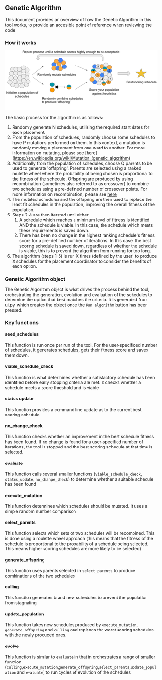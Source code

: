## Genetic Algorithm
This document provides an overview of how the Genetic Algorithm in this tool works, to provide an accesible point of reference when reviewing the code

### How it works
![Genetic Algorithm Diagram](genetic_algorithm_diagram.png)

The basic process for the algorithm is as follows:
1. Randomly generate N schedules, utilising the required start dates for 
   each placement.
2. From the population of schedules, randomly choose some schedules to have 
   P mutations performed on them. In this context, a mutation is randomly 
   moving a placement from one ward to another. For more information on mutating, please see [here](https://en.wikipedia.org/wiki/Mutation_(genetic_algorithm)
3. Additionally from the population of schedules, choose Q parents to be used
   to generate 'offspring'. Parents are selected using a ranked roulette wheel
   where the probability of being chosen is proportional to the fitness of the
   schedule. Offspring are produced by using recombination (sometimes also 
   referred to as crossover) to combine two schedules using a pre-defined
   number of crossover points. For more information on recombination, please see [here](https://en.wikipedia.org/wiki/Crossover_(genetic_algorithm))
4. The mutated schedules and the offspring are then used to replace the least
   fit schedules in the population, improving the overall fitness of the 
   population.
5. Steps 2-4 are then iterated until either:
    1. A schedule which reaches a minimum level of fitness is identified 
    AND the schedule is viable. In this case, the schedule which meets these 
    requirements is saved down.
    2. There has been no change in the highest ranking schedule's fitness score
    for a pre-defined number of iterations. In this case, the best scoring
    schedule is saved down, regardless of whether the schedule is viable, this
    is to prevent the algorithm from running for too long.
6. The algorithm (steps 1-5) is run X times (defined by the user) to produce 
   X schedules for the placement coordinator to consider the benefits of 
   each option.


### Genetic Algorithm object
The Genetic Algorithm object is what drives the process behind the tool, orchestrating the generation, evolution and evaluation of the schedules to determine the option that best matches the criteria. It is generated from [ui.py](../ui.py), which creates the object once the `Run algorithm` button has been pressed.

### Key functions
#### seed_schedules
This function is run once per run of the tool. For the user-specificed number of schedules, it generates schedules, gets their fitness score and saves them down.

#### viable_schedule_check
This function is what determines whether a satisfactory schedule has been identified before early stopping criteria are met. It checks whether a schedule meets a score threshold and is viable

#### status update
This function provides a command line update as to the current best scoring schedule

#### no_change_check
This function checks whether an improvement in the best schedule fitness has been found. If no change is found for a user-specified number of iterations, the tool is stopped and the best scoring schedule at that time is selected.

#### evaluate
This function calls several smaller functions (`viable_schedule_check`, `status_update`, `no_change_check`) to determine whether a suitable schedule has been found

#### execute_mutation
This function determines which schedules should be mutated. It uses a simple random number comparison

#### select_parents
This function selects which sets of two schedules will be recombined. This is done using a roulette wheel approach (this means that the fitness of the schedule is proportional to the probability of a schedule being selected. This means higher scoring schedules are more likely to be selected)

#### generate_offspring
This function uses parents selected in `select_parents` to produce combinations of the two schedules

#### culling
This function generates brand new schedules to prevent the population from stagnating

#### update_population
This function takes new schedules produced by `execute_mutation`, `generate_offspring` and `culling` and replaces the worst scoring schedules with the newly produced ones.

#### evolve
This function is similar to `evaluate` in that in orchestrates a range of smaller function (`culling`,`execute_mutation`,`generate_offspring`,`select_parents`,`update_population` and `evaluate`) to run cycles of evolution of the schedules